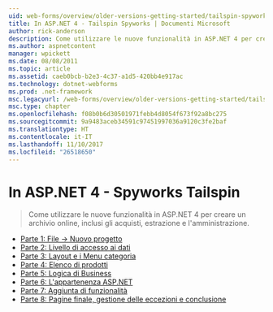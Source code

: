 ```yaml
---
uid: web-forms/overview/older-versions-getting-started/tailspin-spyworks/index
title: In ASP.NET 4 - Tailspin Spyworks | Documenti Microsoft
author: rick-anderson
description: Come utilizzare le nuove funzionalità in ASP.NET 4 per creare un archivio online, inclusi gli acquisti, estrazione e l'amministrazione.
ms.author: aspnetcontent
manager: wpickett
ms.date: 08/08/2011
ms.topic: article
ms.assetid: caeb0bcb-b2e3-4c37-a1d5-420bb4e917ac
ms.technology: dotnet-webforms
ms.prod: .net-framework
msc.legacyurl: /web-forms/overview/older-versions-getting-started/tailspin-spyworks
msc.type: chapter
ms.openlocfilehash: f08b0b6d30501971febb4d8054f673f92a8bc275
ms.sourcegitcommit: 9a9483aceb34591c97451997036a9120c3fe2baf
ms.translationtype: HT
ms.contentlocale: it-IT
ms.lasthandoff: 11/10/2017
ms.locfileid: "26518650"
---
```

<a name="aspnet-4---tailspin-spyworks"></a>In ASP.NET 4 - Spyworks Tailspin
====================
> Come utilizzare le nuove funzionalità in ASP.NET 4 per creare un archivio online, inclusi gli acquisti, estrazione e l'amministrazione.


- [Parte 1: File -> Nuovo progetto](tailspin-spyworks-part-1.md)
- [Parte 2: Livello di accesso ai dati](tailspin-spyworks-part-2.md)
- [Parte 3: Layout e i Menu categoria](tailspin-spyworks-part-3.md)
- [Parte 4: Elenco di prodotti](tailspin-spyworks-part-4.md)
- [Parte 5: Logica di Business](tailspin-spyworks-part-5.md)
- [Parte 6: L'appartenenza ASP.NET](tailspin-spyworks-part-6.md)
- [Parte 7: Aggiunta di funzionalità](tailspin-spyworks-part-7.md)
- [Parte 8: Pagine finale, gestione delle eccezioni e conclusione](tailspin-spyworks-part-8.md)
